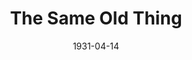 ---
title: The Same Old Thing
date: 1931-04-14
closing_date:
layout: productions
featured_image:
image_caption:
image_credit:
playbill:
category:
Theatre: Theatre Jacksonville
show_details:
- Playwright: F.W. Armbuster
cast:
- SHE: Adamae Armbruster
- HE: Richard Grether
- The Other Man: Stuart Cavanagh
crew:
- Director: F.W. Armbuster
- Staging: Anne C. Lalor
- Props: Anne C. Lalor
- Lights: Charlie Tutewiler
- Grips: Joseph McCants
understudies:
orchestra:
external_links:
---